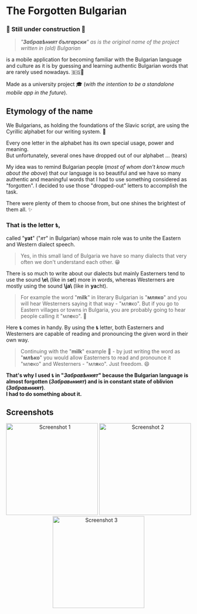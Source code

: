 # The Forgotten Bulgarian 

### 🚧 Still under construction 🚧

> _"**Забравѣният български**" as is the original name of the project written in (old) Bulgarian_

is a mobile application for becoming familiar
with the Bulgarian language and culture as it is by guessing and learning authentic Bulgarian words that are rarely used nowadays. 🇧🇬📱

Made as a university project 🎓 (_with the intention to be a standalone mobile app in the future_).

## Еtymology of the name
We Bulgarians, as holding the foundations of the Slavic script, are using the Cyrillic alphabet for our writing system. 📜

Every one letter in the alphabet has its own special usage, power and meaning. <br>
But unfortunately, several ones have dropped out of our alphabet ... (tears)

My idea was to remind Bulgarian people (_most of whom don't know much about the above_) that our language is so beautiful and we have so many authentic and meaningful words 
that I had to use something considered as "forgotten". I decided to use those "dropped-out" letters to accomplish the task.

There were plenty of them to choose from, but one shines the brightest of them all. ✨

### That is the letter `ѣ`,
called "**yat**" ("_ят_" in Bulgarian) whose main role was to unite the Eastern and Western dialect speech.
> Yes, in this small land of Bulgaria we have so many dialects that very often we don't understand each other. 😁

There is so much to write about our dialects but mainly Easterners tend to use the sound **\\e\\** (like in s**e**t) more in words, whereas Westerners are mostly using the sound **\\ja\\** (like in **ya**cht).
> For example the word "**milk**" in literary Bulgarian is "**мляко**" and you will hear Westerners saying it that way - "мл**я**ко".
> But if you go to Eastern villages or towns in Bulgaria, you are probably going to hear people calling it "мл**е**ко". 🥛

Here  **`ѣ`** comes in handy. By using the **`ѣ`** letter, both Easterners and Westerners are capable of reading and pronouncing the given word in their own way.
> Continuing with the "**milk**" example 🥛 - by just writing the word as "**млѣко**" you would allow Easterners to read and pronounce it "мл**е**ко" and Westerners - "мл**я**ко". Just freedom. 😄

**That's why I used **`ѣ`** in "_Забравѣният_" because the Bulgarian language is almost forgotten (_Забрав`е`ният_) and is in constant state of oblivion (_Забрав`я`ният_)**. <br>
**I had to do something about it.**

## Screenshots
<p float="left" align="center">
  <img alt="Screenshot 1"  width="250" src="https://media.licdn.com/dms/image/D4D2DAQGlbqBj4RkFqQ/profile-treasury-image-shrink_1920_1920/0/1695838320493?e=1723503600&v=beta&t=a9YWILjL-SVTj5oLVKydj0CmjlEzHHcN5wP1z06LSgI">
  <img alt="Screenshot 2" width="250" src="https://media.licdn.com/dms/image/D4D2DAQFlbGlsZXbZLw/profile-treasury-image-shrink_1920_1920/0/1695838401648?e=1723503600&v=beta&t=jJEQsyzgQZIL7RQzD2uMgXZPsX4YQRw8HL_8GFIM93M">
  <img alt="Screenshot 3" width="250" src="https://media.licdn.com/dms/image/v2/D4D2DAQHTJtsliWmjww/profile-treasury-image-shrink_1920_1920/profile-treasury-image-shrink_1920_1920/0/1695838480100?e=1723503600&v=beta&t=hSneVKOpHxA1emFzWo4iJYMJY1_y_pmDtlAAjiBCCsc">
<p>
